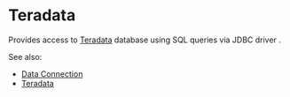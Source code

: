 <!-- TITLE: Teradata -->
<!-- SUBTITLE: -->

# Teradata

Provides access to [Teradata](https://www.teradata.ru/Products/Software/Database) database
using SQL queries via JDBC driver . 

See also:

  * [Data Connection](data-connection.md)
  * [Teradata](https://www.teradata.ru/Products/Software/Database)
